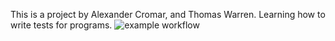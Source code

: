 This is a project by Alexander Cromar, and Thomas Warren. Learning how to write tests for programs.
![example workflow](https://github.com/uofu-emb/Lab2_13/actions/workflows/main.yml/badge.svg?branch=main&cache=no)
